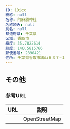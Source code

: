 ```yaml
---
ID: 1Dicc
総称: null
名称: 阿麻勝神社
名称読み: null
別名: null
都道府県: 千葉県
区域: 香取市
緯度: 35.7822614
経度: 140.5815766
郵便番号: 2890421
住所: 千葉県香取市鳩山６３７−１
---
```


## その他

### 参考URL

| URL | 説明          |
| --- | ------------- |
|     | OpenStreetMap |
